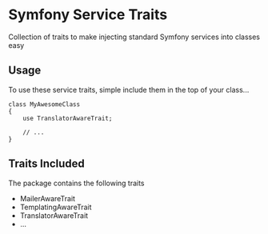 # Symfony Service Traits #

Collection of traits to make injecting standard Symfony services into classes easy


## Usage ##

To use these service traits, simple include them in the top of your class...

    class MyAwesomeClass
    {
        use TranslatorAwareTrait;
        
        // ...
    }
    

## Traits Included ##

The package contains the following traits

* MailerAwareTrait
* TemplatingAwareTrait
* TranslatorAwareTrait
* ...